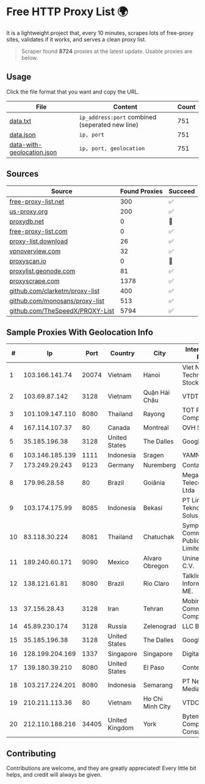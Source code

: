 
# Free HTTP Proxy List 🌍

It is a lightweight project that, every 10 minutes, scrapes lots of free-proxy sites, validates if it works, and serves a clean proxy list.


> Scraper found **8724** proxies at the latest update. Usable proxies are below.

## Usage

Click the file format that you want and copy the URL.


|File|Content|Count|
|----|-------|-----|
|[data.txt](https://raw.githubusercontent.com/themiralay/Proxy-List-World/master/data.txt)|`ip_address:port` combined (seperated new line)|751|
|[data.json](https://raw.githubusercontent.com/themiralay/Proxy-List-World/master/data.json)|`ip, port`|751|
|[data-with-geolocation.json](https://raw.githubusercontent.com/themiralay/Proxy-List-World/master/data-with-geolocation.json)|`ip, port, geolocation`|751|

## Sources

|Source|Found Proxies|Succeed|
|------|-------------|-------|
|[free-proxy-list.net](https://free-proxy-list.net)|300|✅|
|[us-proxy.org](https://www.us-proxy.org)|200|✅|
|[proxydb.net](http://proxydb.net)|0|🚫|
|[free-proxy-list.com](https://free-proxy-list.com/?page=&port=&type%5B%5D=http&type%5B%5D=https&up_time=0&search=Search)|0|✅|
|[proxy-list.download](https://www.proxy-list.download/HTTP)|26|✅|
|[vpnoverview.com](https://vpnoverview.com/privacy/anonymous-browsing/free-proxy-servers)|32|✅|
|[proxyscan.io](https://www.proxyscan.io)|0|🚫|
|[proxylist.geonode.com](https://proxylist.geonode.com/api/proxy-list?limit=300&page=1&sort_by=lastChecked&sort_type=desc&protocols=http,https)|81|✅|
|[proxyscrape.com](https://api.proxyscrape.com/v2/?request=displayproxies&protocol=http&timeout=10000&country=all&ssl=all&anonymity=all)|1378|✅|
|[github.com/clarketm/proxy-list](https://raw.githubusercontent.com/clarketm/proxy-list/master/proxy-list-raw.txt)|400|✅|
|[github.com/monosans/proxy-list](https://raw.githubusercontent.com/monosans/proxy-list/main/proxies/http.txt)|513|✅|
|[github.com/TheSpeedX/PROXY-List](https://raw.githubusercontent.com/TheSpeedX/PROXY-List/master/http.txt)|5794|✅|


## Sample Proxies With Geolocation Info

|#|Ip|Port|Country|City|Internet Service Provider|
|-|--|----|-------|----|-------------------------|
|1|103.166.141.74|20074|Vietnam|Hanoi|Viet NAM Cloud Technology Joint Stock Company|
|2|103.69.87.142|3128|Vietnam|Quận Hải Châu|VTDT|
|3|101.109.147.110|8080|Thailand|Rayong|TOT Public Company Limited|
|4|167.114.107.37|80|Canada|Montreal|OVH SAS|
|5|35.185.196.38|3128|United States|The Dalles|Google LLC|
|6|103.146.185.139|1111|Indonesia|Sragen|YAMNET|
|7|173.249.29.243|9123|Germany|Nuremberg|Contabo GmbH|
|8|179.96.28.58|80|Brazil|Goiânia|Megatelecom Telecomunicacoes Ltda|
|9|103.174.175.99|8085|Indonesia|Bekasi|PT Lintas Teknologi Solusindo|
|10|83.118.30.224|8081|Thailand|Chatuchak|Symphony Communication Public Company Limited|
|11|189.240.60.171|9090|Mexico|Alvaro Obregon|Uninet S.A. de C.V.|
|12|138.121.61.81|8080|Brazil|Rio Claro|Talklink Informática EIRELI ME.|
|13|37.156.28.43|3128|Iran|Tehran|Mobin Net Communication Company|
|14|45.89.230.174|3128|Russia|Zelenograd|LLC Baxet|
|15|35.185.196.38|3128|United States|The Dalles|Google LLC|
|16|128.199.204.169|1337|Singapore|Singapore|DigitalOcean, LLC|
|17|139.180.39.210|8080|United States|El Paso|Conterra|
|18|103.217.224.201|8080|Indonesia|Semarang|PT Nesta Indo Media|
|19|210.211.113.36|80|Vietnam|Ho Chi Minh City|VTDC|
|20|212.110.188.216|34405|United Kingdom|York|Bytemark Computer Consulting Ltd /19|



## Contributing

Contributions are welcome, and they are greatly appreciated! Every
little bit helps, and credit will always be given.

